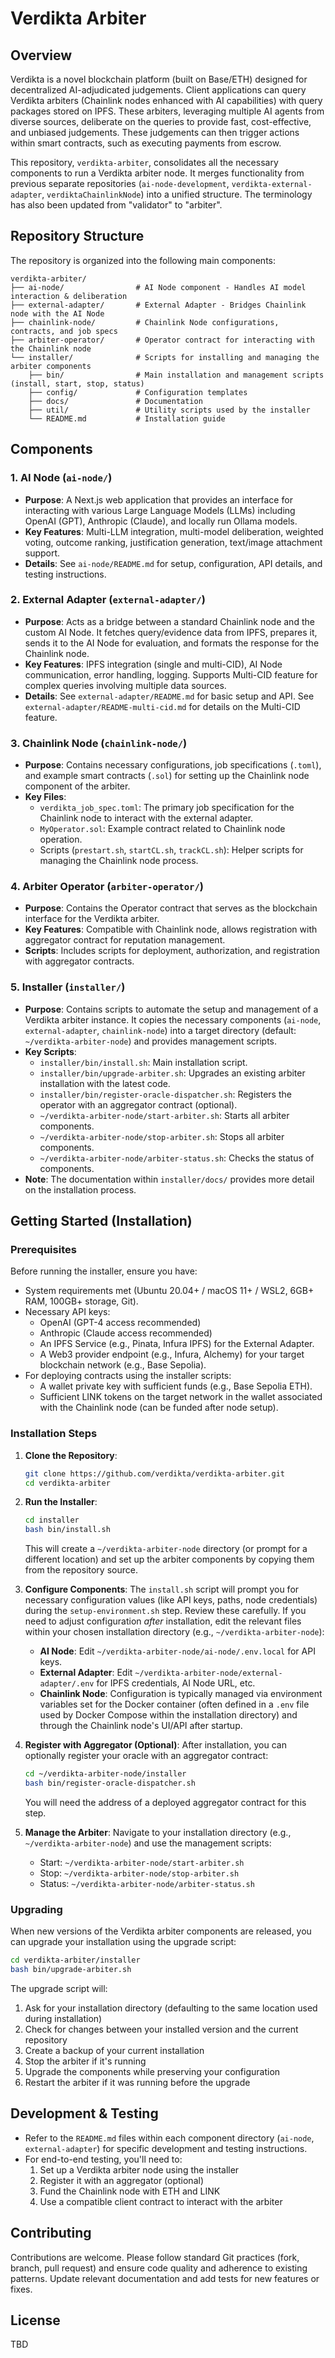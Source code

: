 # Verdikta Arbiter

## Overview

Verdikta is a novel blockchain platform (built on Base/ETH) designed for decentralized AI-adjudicated judgements. Client applications can query Verdikta arbiters (Chainlink nodes enhanced with AI capabilities) with query packages stored on IPFS. These arbiters, leveraging multiple AI agents from diverse sources, deliberate on the queries to provide fast, cost-effective, and unbiased judgements. These judgements can then trigger actions within smart contracts, such as executing payments from escrow.

This repository, `verdikta-arbiter`, consolidates all the necessary components to run a Verdikta arbiter node. It merges functionality from previous separate repositories (`ai-node-development`, `verdikta-external-adapter`, `verdiktaChainlinkNode`) into a unified structure. The terminology has also been updated from "validator" to "arbiter".

## Repository Structure

The repository is organized into the following main components:

```
verdikta-arbiter/
├── ai-node/                # AI Node component - Handles AI model interaction & deliberation
├── external-adapter/       # External Adapter - Bridges Chainlink node with the AI Node
├── chainlink-node/         # Chainlink Node configurations, contracts, and job specs
├── arbiter-operator/       # Operator contract for interacting with the Chainlink node
└── installer/              # Scripts for installing and managing the arbiter components
    ├── bin/                # Main installation and management scripts (install, start, stop, status)
    ├── config/             # Configuration templates
    ├── docs/               # Documentation
    ├── util/               # Utility scripts used by the installer
    └── README.md           # Installation guide
```

## Components

### 1. AI Node (`ai-node/`)

- **Purpose**: A Next.js web application that provides an interface for interacting with various Large Language Models (LLMs) including OpenAI (GPT), Anthropic (Claude), and locally run Ollama models.
- **Key Features**: Multi-LLM integration, multi-model deliberation, weighted voting, outcome ranking, justification generation, text/image attachment support.
- **Details**: See `ai-node/README.md` for setup, configuration, API details, and testing instructions.

### 2. External Adapter (`external-adapter/`)

- **Purpose**: Acts as a bridge between a standard Chainlink node and the custom AI Node. It fetches query/evidence data from IPFS, prepares it, sends it to the AI Node for evaluation, and formats the response for the Chainlink node.
- **Key Features**: IPFS integration (single and multi-CID), AI Node communication, error handling, logging. Supports Multi-CID feature for complex queries involving multiple data sources.
- **Details**: See `external-adapter/README.md` for basic setup and API. See `external-adapter/README-multi-cid.md` for details on the Multi-CID feature.

### 3. Chainlink Node (`chainlink-node/`)

- **Purpose**: Contains necessary configurations, job specifications (`.toml`), and example smart contracts (`.sol`) for setting up the Chainlink node component of the arbiter.
- **Key Files**:
    - `verdikta_job_spec.toml`: The primary job specification for the Chainlink node to interact with the external adapter.
    - `MyOperator.sol`: Example contract related to Chainlink node operation.
    - Scripts (`prestart.sh`, `startCL.sh`, `trackCL.sh`): Helper scripts for managing the Chainlink node process.

### 4. Arbiter Operator (`arbiter-operator/`)

- **Purpose**: Contains the Operator contract that serves as the blockchain interface for the Verdikta arbiter.
- **Key Features**: Compatible with Chainlink node, allows registration with aggregator contract for reputation management.
- **Scripts**: Includes scripts for deployment, authorization, and registration with aggregator contracts.

### 5. Installer (`installer/`)

- **Purpose**: Contains scripts to automate the setup and management of a Verdikta arbiter instance. It copies the necessary components (`ai-node`, `external-adapter`, `chainlink-node`) into a target directory (default: `~/verdikta-arbiter-node`) and provides management scripts.
- **Key Scripts**:
    - `installer/bin/install.sh`: Main installation script.
    - `installer/bin/upgrade-arbiter.sh`: Upgrades an existing arbiter installation with the latest code.
    - `installer/bin/register-oracle-dispatcher.sh`: Registers the operator with an aggregator contract (optional).
    - `~/verdikta-arbiter-node/start-arbiter.sh`: Starts all arbiter components.
    - `~/verdikta-arbiter-node/stop-arbiter.sh`: Stops all arbiter components.
    - `~/verdikta-arbiter-node/arbiter-status.sh`: Checks the status of components.
- **Note**: The documentation within `installer/docs/` provides more detail on the installation process.

## Getting Started (Installation)

### Prerequisites

Before running the installer, ensure you have:
- System requirements met (Ubuntu 20.04+ / macOS 11+ / WSL2, 6GB+ RAM, 100GB+ storage, Git).
- Necessary API keys:
    - OpenAI (GPT-4 access recommended)
    - Anthropic (Claude access recommended)
    - An IPFS Service (e.g., Pinata, Infura IPFS) for the External Adapter.
    - A Web3 provider endpoint (e.g., Infura, Alchemy) for your target blockchain network (e.g., Base Sepolia).
- For deploying contracts using the installer scripts:
    - A wallet private key with sufficient funds (e.g., Base Sepolia ETH).
    - Sufficient LINK tokens on the target network in the wallet associated with the Chainlink node (can be funded after node setup).

### Installation Steps

1.  **Clone the Repository**:
    ```bash
    git clone https://github.com/verdikta/verdikta-arbiter.git
    cd verdikta-arbiter
    ```

2.  **Run the Installer**:
    ```bash
    cd installer
    bash bin/install.sh
    ```
    This will create a `~/verdikta-arbiter-node` directory (or prompt for a different location) and set up the arbiter components by copying them from the repository source.

3.  **Configure Components**:
    The `install.sh` script will prompt you for necessary configuration values (like API keys, paths, node credentials) during the `setup-environment.sh` step. Review these carefully.
    If you need to adjust configuration *after* installation, edit the relevant files within your chosen installation directory (e.g., `~/verdikta-arbiter-node`):
    - **AI Node**: Edit `~/verdikta-arbiter-node/ai-node/.env.local` for API keys.
    - **External Adapter**: Edit `~/verdikta-arbiter-node/external-adapter/.env` for IPFS credentials, AI Node URL, etc.
    - **Chainlink Node**: Configuration is typically managed via environment variables set for the Docker container (often defined in a `.env` file used by Docker Compose within the installation directory) and through the Chainlink node's UI/API after startup.

4.  **Register with Aggregator (Optional)**:
    After installation, you can optionally register your oracle with an aggregator contract:
    ```bash
    cd ~/verdikta-arbiter-node/installer
    bash bin/register-oracle-dispatcher.sh
    ```
    You will need the address of a deployed aggregator contract for this step.

5.  **Manage the Arbiter**:
    Navigate to your installation directory (e.g., `~/verdikta-arbiter-node`) and use the management scripts:
    - Start: `~/verdikta-arbiter-node/start-arbiter.sh`
    - Stop: `~/verdikta-arbiter-node/stop-arbiter.sh`
    - Status: `~/verdikta-arbiter-node/arbiter-status.sh`

### Upgrading

When new versions of the Verdikta arbiter components are released, you can upgrade your installation using the upgrade script:

```bash
cd verdikta-arbiter/installer
bash bin/upgrade-arbiter.sh
```

The upgrade script will:
1. Ask for your installation directory (defaulting to the same location used during installation)
2. Check for changes between your installed version and the current repository
3. Create a backup of your current installation
4. Stop the arbiter if it's running
5. Upgrade the components while preserving your configuration
6. Restart the arbiter if it was running before the upgrade

## Development & Testing

- Refer to the `README.md` files within each component directory (`ai-node`, `external-adapter`) for specific development and testing instructions.
- For end-to-end testing, you'll need to:
  1. Set up a Verdikta arbiter node using the installer
  2. Register it with an aggregator (optional)
  3. Fund the Chainlink node with ETH and LINK
  4. Use a compatible client contract to interact with the arbiter

## Contributing

Contributions are welcome. Please follow standard Git practices (fork, branch, pull request) and ensure code quality and adherence to existing patterns. Update relevant documentation and add tests for new features or fixes.

## License

TBD